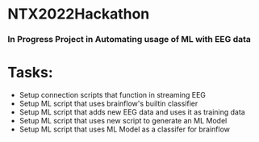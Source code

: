 # NTX2022Hackathon

### In Progress Project in Automating usage of ML with EEG data

# Tasks:

- Setup connection scripts that function in streaming EEG
- Setup ML script that uses brainflow's builtin classifier
- Setup ML script that adds new EEG data and uses it as training data
- Setup ML script that uses new script to generate an ML Model
- Setup ML script that uses ML Model as a classifer for brainflow